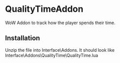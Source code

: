 # QualityTimeAddon
WoW Addon to track how the player spends their time.

## Installation
Unzip the file into Interface\Addons.
It should look like Interface\Addons\QualityTime\QualityTime.lua
